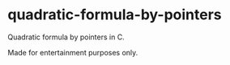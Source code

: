 # quadratic-formula-by-pointers
Quadratic formula by pointers in C.

Made for entertainment purposes only.
